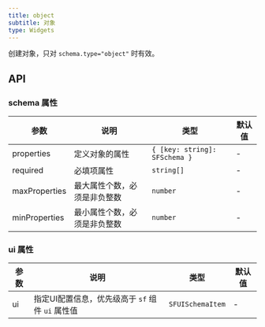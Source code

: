 ```yaml
---
title: object
subtitle: 对象
type: Widgets
---
```


创建对象，只对 `schema.type="object"` 时有效。

## API

### schema 属性

参数          | 说明                        | 类型                          | 默认值
--------------|-----------------------------|-------------------------------|--------
properties    | 定义对象的属性              | `{ [key: string]: SFSchema }` | -
required      | 必填项属性                  | `string[]`                    | -
maxProperties | 最大属性个数，必须是非负整数 | `number`                      | -
minProperties | 最小属性个数，必须是非负整数 | `number`                      | -

### ui 属性

参数 | 说明                                            | 类型             | 默认值
-----|-------------------------------------------------|------------------|--------
ui   | 指定UI配置信息，优先级高于 `sf` 组件 `ui` 属性值 | `SFUISchemaItem` | -
